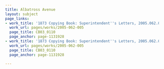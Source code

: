 ```yaml
---
title: Albatross Avenue
layout: subject
page_links:
- work_title: '1873 Copying Book: Superintendent''s Letters, 2005.062.005'
  work_url: pages/works/2005-062-005
  page_title: CB03_0110
  page_anchor: page-1131928
- work_title: '1873 Copying Book: Superintendent''s Letters, 2005.062.005'
  work_url: pages/works/2005-062-005
  page_title: CB03_0110
  page_anchor: page-1131928

---
```

